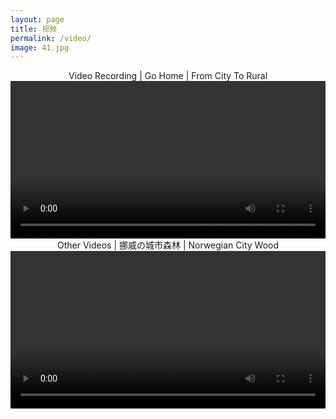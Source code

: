 ```yaml
---
layout: page
title: 视频
permalink: /video/
image: 41.jpg
---
```

<center>Video Recording | Go Home | From City To Rural

<video width="100%" style="display:block; margin: 0 auto;" controls>
  <source src="/vedio/train.mp4" type="video/mp4">
  <object data="/vedio/train.mp4" width="400" height="275">
  </object> 
</video>  
  

<center>Other Videos | 挪威の城市森林 | Norwegian City Wood

<video width="100%" style="display:block; margin: 0 auto;" controls>
  <source src="/vedio/NorwegianWood.mp4" type="video/mp4">
  <object data="/vedio/NorwegianWood.mp4" width="400" height="275">
  </object> 
</video>


<!--
隐藏符
-->
